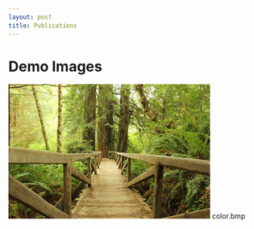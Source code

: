 ```yaml
---
layout: post
title: Publications
---
```

Demo Images
===========

![Teaser](demoimages/color.bmp)
color.bmp